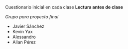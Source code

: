 Cuestionario inicial en cada clase
**Lectura antes de clase**

*Grupo para proyecto final*
* Javier Sánchez
* Kevin Yax
* Alessandro
* Allan Pérez